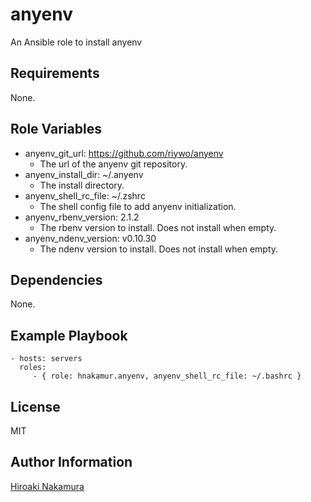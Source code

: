 anyenv
======

An Ansible role to install anyenv

Requirements
------------

None.

Role Variables
--------------

- anyenv_git_url: https://github.com/riywo/anyenv
    - The url of the anyenv git repository.
- anyenv_install_dir: ~/.anyenv
    - The install directory.
- anyenv_shell_rc_file: ~/.zshrc
    - The shell config file to add anyenv initialization.
- anyenv_rbenv_version: 2.1.2
    - The rbenv version to install. Does not install when empty.
- anyenv_ndenv_version: v0.10.30
    - The ndenv version to install. Does not install when empty.

Dependencies
------------

None.

Example Playbook
----------------

    - hosts: servers
      roles:
         - { role: hnakamur.anyenv, anyenv_shell_rc_file: ~/.bashrc }

License
-------

MIT

Author Information
------------------

[Hiroaki Nakamura]( http://hnakamur.github.io/ )
